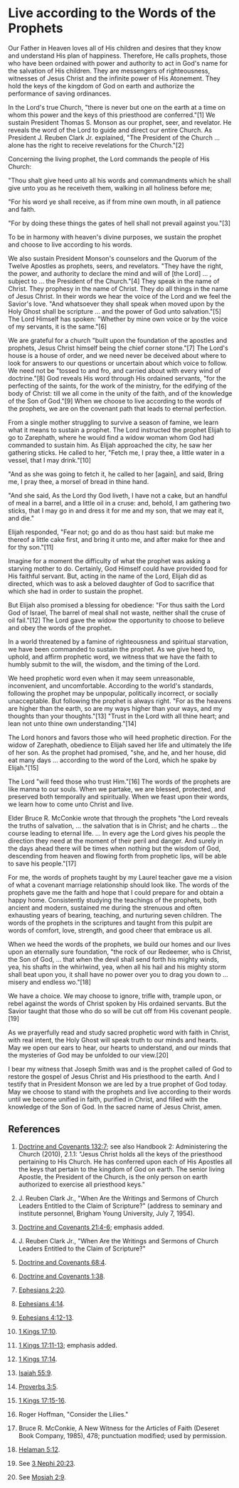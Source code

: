 # Live according to the Words of the Prophets

Our Father in Heaven loves all of His children and desires that they know and
understand His plan of happiness. Therefore, He calls prophets, those who have
been ordained with power and authority to act in God's name for the salvation
of His children. They are messengers of righteousness, witnesses of Jesus
Christ and the infinite power of His Atonement. They hold the keys of the
kingdom of God on earth and authorize the performance of saving ordinances.

In the Lord's true Church, "there is never but one on the earth at a time on
whom this power and the keys of this priesthood are conferred."[1] We sustain
President Thomas S. Monson as our prophet, seer, and revelator. He reveals the
word of the Lord to guide and direct our entire Church. As President J. Reuben
Clark Jr. explained, "The President of the Church ... alone has the right to
receive revelations for the Church."[2]

Concerning the living prophet, the Lord commands the people of His Church:

"Thou shalt give heed unto all his words and commandments which he shall give
unto you as he receiveth them, walking in all holiness before me;

"For his word ye shall receive, as if from mine own mouth, in all patience and
faith.

"For by doing these things the gates of hell shall not prevail against
you."[3]

To be in harmony with heaven's divine purposes, we sustain the prophet and
choose to live according to his words.

We also sustain President Monson's counselors and the Quorum of the Twelve
Apostles as prophets, seers, and revelators. "They have the right, the power,
and authority to declare the mind and will of [the Lord] ... , subject to ... the
President of the Church."[4] They speak in the name of Christ. They prophesy
in the name of Christ. They do all things in the name of Jesus Christ. In
their words we hear the voice of the Lord and we feel the Savior's love. "And
whatsoever they shall speak when moved upon by the Holy Ghost shall be
scripture ... and the power of God unto salvation."[5] The Lord Himself has
spoken: "Whether by mine own voice or by the voice of my servants, it is the
same."[6]

We are grateful for a church "built upon the foundation of the apostles and
prophets, Jesus Christ himself being the chief corner stone."[7] The Lord's
house is a house of order, and we need never be deceived about where to look
for answers to our questions or uncertain about which voice to follow. We need
not be "tossed to and fro, and carried about with every wind of doctrine."[8]
God reveals His word through His ordained servants, "for the perfecting of the
saints, for the work of the ministry, for the edifying of the body of Christ:
till we all come in the unity of the faith, and of the knowledge of the Son of
God."[9] When we choose to live according to the words of the prophets, we are
on the covenant path that leads to eternal perfection.

From a single mother struggling to survive a season of famine, we learn what
it means to sustain a prophet. The Lord instructed the prophet Elijah to go to
Zarephath, where he would find a widow woman whom God had commanded to sustain
him. As Elijah approached the city, he saw her gathering sticks. He called to
her, "Fetch me, I pray thee, a little water in a vessel, that I may
drink."[10]

"And as she was going to fetch it, he called to her [again], and said, Bring
me, I pray thee, a morsel of bread in thine hand.

"And she said, As the Lord thy God liveth, I have not a cake, but an handful
of meal in a barrel, and a little oil in a cruse: and, behold, I am gathering
two sticks, that I may go in and dress it for me and my son, that we may eat
it, and die."

Elijah responded, "Fear not; go and do as thou hast said: but make me thereof
a little cake first, and bring it unto me, and after make for thee and for thy
son."[11]

Imagine for a moment the difficulty of what the prophet was asking a starving
mother to do. Certainly, God Himself could have provided food for His faithful
servant. But, acting in the name of the Lord, Elijah did as directed, which
was to ask a beloved daughter of God to sacrifice that which she had in order
to sustain the prophet.

But Elijah also promised a blessing for obedience: "For thus saith the Lord
God of Israel, The barrel of meal shall not waste, neither shall the cruse of
oil fail."[12] The Lord gave the widow the opportunity to choose to believe
and obey the words of the prophet.

In a world threatened by a famine of righteousness and spiritual starvation,
we have been commanded to sustain the prophet. As we give heed to, uphold, and
affirm prophetic word, we witness that we have the faith to humbly submit to
the will, the wisdom, and the timing of the Lord.

We heed prophetic word even when it may seem unreasonable, inconvenient, and
uncomfortable. According to the world's standards, following the prophet may
be unpopular, politically incorrect, or socially unacceptable. But following
the prophet is always right. "For as the heavens are higher than the earth, so
are my ways higher than your ways, and my thoughts than your thoughts."[13]
"Trust in the Lord with all thine heart; and lean not unto thine own
understanding."[14]

The Lord honors and favors those who will heed prophetic direction. For the
widow of Zarephath, obedience to Elijah saved her life and ultimately the life
of her son. As the prophet had promised, "she, and he, and her house, did eat
many days ... according to the word of the Lord, which he spake by Elijah."[15]

The Lord "will feed those who trust Him."[16] The words of the prophets are
like manna to our souls. When we partake, we are blessed, protected, and
preserved both temporally and spiritually. When we feast upon their words, we
learn how to come unto Christ and live.

Elder Bruce R. McConkie wrote that through the prophets "the Lord reveals the
truths of salvation, ... the salvation that is in Christ; and he charts ... the
course leading to eternal life. ... In every age the Lord gives his people the
direction they need at the moment of their peril and danger. And surely in the
days ahead there will be times when nothing but the wisdom of God, descending
from heaven and flowing forth from prophetic lips, will be able to save his
people."[17]

For me, the words of prophets taught by my Laurel teacher gave me a vision of
what a covenant marriage relationship should look like. The words of the
prophets gave me the faith and hope that I could prepare for and obtain a
happy home. Consistently studying the teachings of the prophets, both ancient
and modern, sustained me during the strenuous and often exhausting years of
bearing, teaching, and nurturing seven children. The words of the prophets in
the scriptures and taught from this pulpit are words of comfort, love,
strength, and good cheer that embrace us all.

When we heed the words of the prophets, we build our homes and our lives upon
an eternally sure foundation, "the rock of our Redeemer, who is Christ, the
Son of God, ... that when the devil shall send forth his mighty winds, yea, his
shafts in the whirlwind, yea, when all his hail and his mighty storm shall
beat upon you, it shall have no power over you to drag you down to ... misery
and endless wo."[18]

We have a choice. We may choose to ignore, trifle with, trample upon, or rebel
against the words of Christ spoken by His ordained servants. But the Savior
taught that those who do so will be cut off from His covenant people.[19]

As we prayerfully read and study sacred prophetic word with faith in Christ,
with real intent, the Holy Ghost will speak truth to our minds and hearts. May
we open our ears to hear, our hearts to understand, and our minds that the
mysteries of God may be unfolded to our view.[20]

I bear my witness that Joseph Smith was and is the prophet called of God to
restore the gospel of Jesus Christ and His priesthood to the earth. And I
testify that in President Monson we are led by a true prophet of God today.
May we choose to stand with the prophets and live according to their words
until we become unified in faith, purified in Christ, and filled with the
knowledge of the Son of God. In the sacred name of Jesus Christ, amen.

## References

  1. [Doctrine and Covenants 132:7](https://www.lds.org/scriptures/dc-testament/dc/132.7?lang=eng#6); see also Handbook 2: Administering the Church (2010), 2.1.1: "Jesus Christ holds all the keys of the priesthood pertaining to His Church. He has conferred upon each of His Apostles all the keys that pertain to the kingdom of God on earth. The senior living Apostle, the President of the Church, is the only person on earth authorized to exercise all priesthood keys."

  2. J. Reuben Clark Jr., "When Are the Writings and Sermons of Church Leaders Entitled to the Claim of Scripture?" (address to seminary and institute personnel, Brigham Young University, July 7, 1954).

  3. [Doctrine and Covenants 21:4-6](https://www.lds.org/scriptures/dc-testament/dc/21.4-6?lang=eng#3); emphasis added.

  4. J. Reuben Clark Jr., "When Are the Writings and Sermons of Church Leaders Entitled to the Claim of Scripture?"

  5. [Doctrine and Covenants 68:4](https://www.lds.org/scriptures/dc-testament/dc/68.4?lang=eng#3).

  6. [Doctrine and Covenants 1:38](https://www.lds.org/scriptures/dc-testament/dc/1.38?lang=eng#37).

  7. [Ephesians 2:20](https://www.lds.org/scriptures/nt/eph/2.20?lang=eng#19).

  8. [Ephesians 4:14](https://www.lds.org/scriptures/nt/eph/4.14?lang=eng#13).

  9. [Ephesians 4:12-13](https://www.lds.org/scriptures/nt/eph/4.12-13?lang=eng#11).

  10. [1 Kings 17:10](https://www.lds.org/scriptures/ot/1-kgs/17.10?lang=eng#9).

  11. [1 Kings 17:11-13](https://www.lds.org/scriptures/ot/1-kgs/17.11-13?lang=eng#10); emphasis added.

  12. [1 Kings 17:14](https://www.lds.org/scriptures/ot/1-kgs/17.14?lang=eng#13).

  13. [Isaiah 55:9](https://www.lds.org/scriptures/ot/isa/55.9?lang=eng#8).

  14. [Proverbs 3:5](https://www.lds.org/scriptures/ot/prov/3.5?lang=eng#4).

  15. [1 Kings 17:15-16](https://www.lds.org/scriptures/ot/1-kgs/17.15-16?lang=eng#14).

  16. Roger Hoffman, "Consider the Lilies."

  17. Bruce R. McConkie, A New Witness for the Articles of Faith (Deseret Book Company, 1985), 478; punctuation modified; used by permission.

  18. [Helaman 5:12](https://www.lds.org/scriptures/bofm/hel/5.12?lang=eng#11).

  19. See [3 Nephi 20:23](https://www.lds.org/scriptures/bofm/3-ne/20.23?lang=eng#22).

  20. See [Mosiah 2:9](https://www.lds.org/scriptures/bofm/mosiah/2.9?lang=eng#8).

